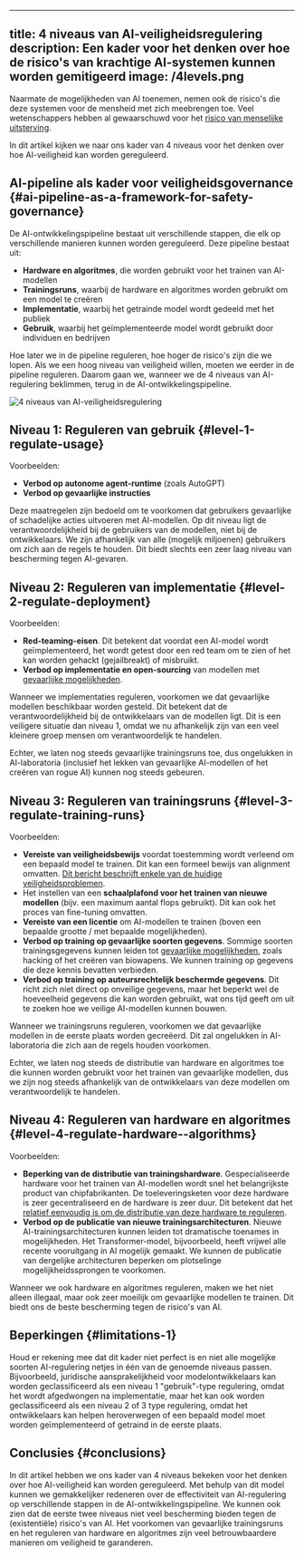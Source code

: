 

---
title: 4 niveaus van AI-veiligheidsregulering
description: Een kader voor het denken over hoe de risico's van krachtige AI-systemen kunnen worden gemitigeerd
image: /4levels.png
---
Naarmate de mogelijkheden van AI toenemen, nemen ook de risico's die deze systemen voor de mensheid met zich meebrengen toe.
Veel wetenschappers hebben al gewaarschuwd voor het [risico van menselijke uitsterving](/xrisk).

In dit artikel kijken we naar ons kader van 4 niveaus voor het denken over hoe AI-veiligheid kan worden gereguleerd.

## AI-pipeline als kader voor veiligheidsgovernance {#ai-pipeline-as-a-framework-for-safety-governance}

De AI-ontwikkelingspipeline bestaat uit verschillende stappen, die elk op verschillende manieren kunnen worden gereguleerd.
Deze pipeline bestaat uit:

- **Hardware en algoritmes**, die worden gebruikt voor het trainen van AI-modellen
- **Trainingsruns**, waarbij de hardware en algoritmes worden gebruikt om een model te creëren
- **Implementatie**, waarbij het getrainde model wordt gedeeld met het publiek
- **Gebruik**, waarbij het geïmplementeerde model wordt gebruikt door individuen en bedrijven

Hoe later we in de pipeline reguleren, hoe hoger de risico's zijn die we lopen.
Als we een hoog niveau van veiligheid willen, moeten we eerder in de pipeline reguleren.
Daarom gaan we, wanneer we de 4 niveaus van AI-regulering beklimmen, terug in de AI-ontwikkelingspipeline.

![4 niveaus van AI-veiligheidsregulering](/4levels.png)

## Niveau 1: Reguleren van gebruik {#level-1-regulate-usage}

Voorbeelden:

- **Verbod op autonome agent-runtime** (zoals AutoGPT)
- **Verbod op gevaarlijke instructies**

Deze maatregelen zijn bedoeld om te voorkomen dat gebruikers gevaarlijke of schadelijke acties uitvoeren met AI-modellen.
Op dit niveau ligt de verantwoordelijkheid bij de gebruikers van de modellen, niet bij de ontwikkelaars.
We zijn afhankelijk van alle (mogelijk miljoenen) gebruikers om zich aan de regels te houden.
Dit biedt slechts een zeer laag niveau van bescherming tegen AI-gevaren.

## Niveau 2: Reguleren van implementatie {#level-2-regulate-deployment}

Voorbeelden:

- **Red-teaming-eisen**. Dit betekent dat voordat een AI-model wordt geïmplementeerd, het wordt getest door een red team om te zien of het kan worden gehackt (gejailbreakt) of misbruikt.
- **Verbod op implementatie en open-sourcing** van modellen met [gevaarlijke mogelijkheden](/dangerous-capabilities).

Wanneer we implementaties reguleren, voorkomen we dat gevaarlijke modellen beschikbaar worden gesteld.
Dit betekent dat de verantwoordelijkheid bij de ontwikkelaars van de modellen ligt.
Dit is een veiligere situatie dan niveau 1, omdat we nu afhankelijk zijn van een veel kleinere groep mensen om verantwoordelijk te handelen.

Echter, we laten nog steeds gevaarlijke trainingsruns toe, dus ongelukken in AI-laboratoria (inclusief het lekken van gevaarlijke AI-modellen of het creëren van rogue AI) kunnen nog steeds gebeuren.

## Niveau 3: Reguleren van trainingsruns {#level-3-regulate-training-runs}

Voorbeelden:

- **Vereiste van veiligheidsbewijs** voordat toestemming wordt verleend om een bepaald model te trainen. Dit kan een formeel bewijs van alignment omvatten. [Dit bericht beschrijft enkele van de huidige veiligheidsproblemen](https://www.lesswrong.com/posts/mnoc3cKY3gXMrTybs/a-list-of-core-ai-safety-problems-and-how-i-hope-to-solve).
- Het instellen van een **schaalplafond voor het trainen van nieuwe modellen** (bijv. een maximum aantal flops gebruikt). Dit kan ook het proces van fine-tuning omvatten.
- **Vereiste van een licentie** om AI-modellen te trainen (boven een bepaalde grootte / met bepaalde mogelijkheden).
- **Verbod op training op gevaarlijke soorten gegevens**. Sommige soorten trainingsgegevens kunnen leiden tot [gevaarlijke mogelijkheden](/dangerous-capabilities), zoals hacking of het creëren van biowapens. We kunnen training op gegevens die deze kennis bevatten verbieden.
- **Verbod op training op auteursrechtelijk beschermde gegevens**. Dit richt zich niet direct op onveilige gegevens, maar het beperkt wel de hoeveelheid gegevens die kan worden gebruikt, wat ons tijd geeft om uit te zoeken hoe we veilige AI-modellen kunnen bouwen.

Wanneer we trainingsruns reguleren, voorkomen we dat gevaarlijke modellen in de eerste plaats worden gecreëerd.
Dit zal ongelukken in AI-laboratoria die zich aan de regels houden voorkomen.

Echter, we laten nog steeds de distributie van hardware en algoritmes toe die kunnen worden gebruikt voor het trainen van gevaarlijke modellen, dus we zijn nog steeds afhankelijk van de ontwikkelaars van deze modellen om verantwoordelijk te handelen.

## Niveau 4: Reguleren van hardware en algoritmes {#level-4-regulate-hardware--algorithms}

Voorbeelden:

- **Beperking van de distributie van trainingshardware**. Gespecialiseerde hardware voor het trainen van AI-modellen wordt snel het belangrijkste product van chipfabrikanten. De toeleveringsketen voor deze hardware is zeer gecentraliseerd en de hardware is zeer duur. Dit betekent dat het [relatief eenvoudig is om de distributie van deze hardware te reguleren](https://arxiv.org/abs/2303.11341).
- **Verbod op de publicatie van nieuwe trainingsarchitecturen**. Nieuwe AI-trainingsarchitecturen kunnen leiden tot dramatische toenames in mogelijkheden. Het Transformer-model, bijvoorbeeld, heeft vrijwel alle recente vooruitgang in AI mogelijk gemaakt. We kunnen de publicatie van dergelijke architecturen beperken om plotselinge mogelijkheidssprongen te voorkomen.

Wanneer we ook hardware en algoritmes reguleren, maken we het niet alleen illegaal, maar ook zeer moeilijk om gevaarlijke modellen te trainen.
Dit biedt ons de beste bescherming tegen de risico's van AI.

## Beperkingen {#limitations-1}

Houd er rekening mee dat dit kader niet perfect is en niet alle mogelijke soorten AI-regulering netjes in één van de genoemde niveaus passen.
Bijvoorbeeld, juridische aansprakelijkheid voor modelontwikkelaars kan worden geclassificeerd als een niveau 1 "gebruik"-type regulering, omdat het wordt afgedwongen na implementatie, maar het kan ook worden geclassificeerd als een niveau 2 of 3 type regulering, omdat het ontwikkelaars kan helpen heroverwegen of een bepaald model moet worden geïmplementeerd of getraind in de eerste plaats.

## Conclusies {#conclusions}

In dit artikel hebben we ons kader van 4 niveaus bekeken voor het denken over hoe AI-veiligheid kan worden gereguleerd.
Met behulp van dit model kunnen we gemakkelijker redeneren over de effectiviteit van AI-regulering op verschillende stappen in de AI-ontwikkelingspipeline.
We kunnen ook zien dat de eerste twee niveaus niet veel bescherming bieden tegen de (existentiële) risico's van AI.
Het voorkomen van gevaarlijke trainingsruns en het reguleren van hardware en algoritmes zijn veel betrouwbaardere manieren om veiligheid te garanderen.